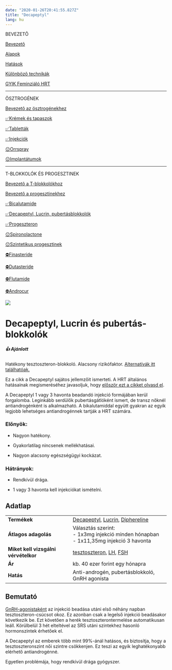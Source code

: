 ```yaml
---
date: "2020-01-26T20:41:55.827Z"
title: "Decapeptyl"
lang: hu
---
```


<div class="floating-columns">

<div class="floating-bar">

BEVEZETÕ

[Bevezetõ](/#/entry?id=feminizalo-hormonterapia)

[Alapok](/#/entry?id=feminizalo-hormonterapia-alapok)

[Hatások](/#/entry?id=feminizalo-hormonterapia-hatasok)

[Különbözõ technikák](/#/entry?id=feminizalo-hormonterapia-technikak)

[GYIK Feminziáló HRT](/#/entry?id=feminizalo-hormonterapia-gyik)

<hr />

ÖSZTROGÉNEK

[Bevezetõ az ösztrogénekhez](/#/entry?id=osztrogenek)

[✅Krémek és tapaszok](/#/entry?id=kremek-tapaszok)

[✅Tabletták](/#/entry?id=tablettak)

[✅Injekciók](/#/entry?id=injekciok)

[😐Orrspray](/#/entry?id=orrspray)

[😐Implantátumok](/#/entry?id=implantatumok)

<hr />

T-BLOKKOLÓK ÉS PROGESZTINEK

[Bevezetõ a T-blokkolókhoz](/#/entry?id=t-blokkolok)

[Bevezetõ a progesztinekhez](/#/entry?id=progesztinek)

[✅Bicalutamide](/#/entry?id=bicalutamide)

[✅Decapeptyl, Lucrin, pubertásblokkolók](/#/entry?id=decapeptyl)

[✅Progeszteron](/#/entry?id=progeszteron)

[😐Spironolactone](/#/entry?id=spironolactone)

[😐Szintetikus progesztinek](/#/entry?id=szintetikus-progesztinek)

[⛔Finasteride](/#/entry?id=finasteride)

[⛔Dutasteride](/#/entry?id=dutasteride)

[⛔Flutamide](/#/entry?id=flutamide)

[⛔Androcur](/#/entry?id=androcur)

</div>

<div class="wiki-content">

<div class="header-image"><img src="assets/images/undraw_medical_care.svg" /></div>

# Decapeptyl, Lucrin és pubertás-blokkolók

<div class="infobox podcast-episode">
<h5>👍 Ajánlott</h5>
    
Hatékony tesztoszteron-blokkoló. Alacsony rizikófaktor. [Alternatívák itt találhatóak.](/#/entry?id=t-blokkolok)

</div>

<div class="infobox podcast-episode">

Ez a cikk a Decapeptyl sajátos jellemzőit ismerteti. A HRT általános hatásainak megismeréséhez javasoljuk, hogy [először ezt a cikket olvasd el](/#/entry?id=feminizalo-hormonterapia-hatasok).

</div>

A Decapeptyl 1 vagy 3 havonta beadandó injekció formájában kerül forgalomba. Leginkább serdülők pubertásgátlóként ismert, de transz nőknél antiandrogénként is alkalmazható. A bikalutamiddal együtt gyakran az egyik legjobb lehetséges antiandrogénnek tartják a HRT számára.

### Előnyök:

* Nagyon hatékony.

* Gyakorlatilag nincsenek mellékhatásai.

* Nagyon alacsony egészségügyi kockázat.

### Hátrányok:

* Rendkívül drága.

* 1 vagy 3 havonta kell injekciókat ismételni.

## Adatlap

<table>
    <tbody>
        <tr>
            <td><b>Termékek</b></td>
            <td>
                <a href="https://www.hazipatika.com/gyogyszerkereso/termek/decapeptyl_depot_por_es_oldoszer_szuszpenzios_injekciohoz/9215">Decapeptyl</a>,
                <a href="https://www.hazipatika.com/gyogyszerkereso/termek/lucrin_pds_depot_375_mg_por_es_oldoszer_szuszpenzios_injekciohoz_eloretoltott_fecskendoben/14351">Lucrin</a>,
                <a href="https://www.hazipatika.com/gyogyszerkereso/termek/diphereline_sr_375_mg_por_es_oldoszer_retard_szuszpenzios_injekciohoz/11634">Diphereline</a>
            </td>
        </tr>
        <tr>
            <td><b>Átlagos adagolás</b></td>
            <td>Választás szerint:<br />- 1x3mg injekció minden hónapban<br />- 1x11,35mg injekció 3 havonta</td>
        </tr>
        <tr>
            <td><b>Miket kell vizsgálni vérvételkor</b></td>
            <td>
                <a href="https://hu.wikipedia.org/wiki/Tesztoszteron">tesztoszteron</a>,
                <a href="https://hu.wikipedia.org/wiki/Luteiniz%C3%A1l%C3%B3_hormon">LH</a>,
                <a href="https://hu.wikipedia.org/wiki/Follikuluszstimul%C3%A1l%C3%B3_hormon">FSH</a>
            </td>
        </tr>
        <tr>
            <td><b>Ár</b></td>
            <td>kb. 40 ezer forint egy hónapra</td>
        </tr>
        <tr>
            <td><b>Hatás</b></td>
            <td>Anti-androgén, pubertásblokkoló, GnRH agonista</td>
        </tr>
    </tbody>
</table>

## Bemutató

[GnRH-agonistaként](/#/entry?id=t-blokkolok) az injekció beadása utáni első néhány napban tesztoszteron-csúcsot okoz. Ez azonban csak a legelső injekció beadásakor következik be. Ezt követően a herék tesztoszterontermelése automatikusan leáll. Körülbelül 3 hét elteltével az SRS utáni szintekhez hasonló hormonszintek érhetőek el.

A Decapeptyl az emberek több mint 99%-ánál hatásos, és biztosítja, hogy a tesztoszteronszint női szintre csökkenjen. Ez teszi az egyik leghatékonyabb elérhető antiandrogénné.

Egyetlen problémája, hogy rendkívül drága gyógyszer.

</div>